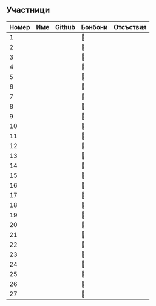 ## Участници

|Номер| Име | Github | Бонбони | Отсъствия |
|-----|-----|--------|---------|-----------|
|1| | | 🍬 | |
|2| | | 🍬 | |
|3| | | 🍬 | |
|4| | | 🍬 | |
|5| | | 🍬 | |
|6| | | 🍬 | |
|7| | | 🍬 | |
|8| | | 🍬 | |
|9| | | 🍬 | |
|10| | | 🍬 | |
|11| | | 🍬 | |
|12| | | 🍬 | |
|13| | | 🍬 | |
|14| | | 🍬 | |
|15| | | 🍬 | |
|16| | | 🍬 | |
|17| | | 🍬 | |
|18| | | 🍬 | |
|19| | | 🍬 | |
|20| | | 🍬 | |
|21| | | 🍬 | |
|22| | | 🍬 | |
|23| | | 🍬 | |
|24| | | 🍬 | |
|25| | | 🍬 | |
|26| | | 🍬 | |
|27| | | 🍬 | |
